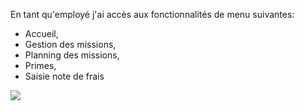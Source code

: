 En tant qu'employé j'ai accès aux fonctionnalités de menu suivantes:

* Accueil, 
* Gestion des missions, 
* Planning des missions, 
* Primes, 
* Saisie note de frais

![](https://github.com/DiginamicFormation/ressources-atelier/raw/master/gestion-des-missions/Accueil.png)
